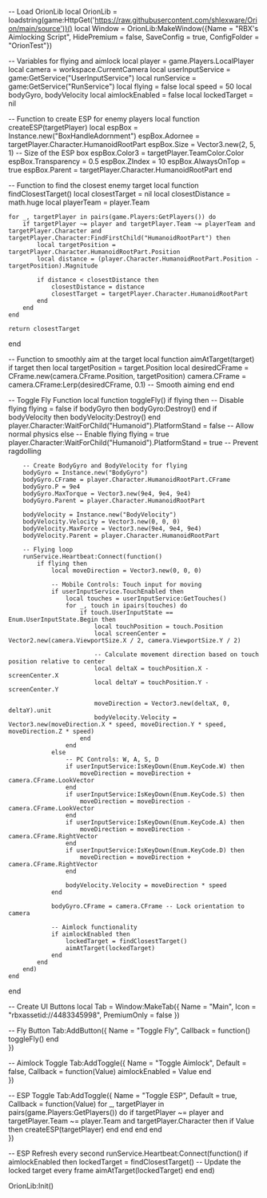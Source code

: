 -- Load OrionLib
local OrionLib = loadstring(game:HttpGet('https://raw.githubusercontent.com/shlexware/Orion/main/source'))()
local Window = OrionLib:MakeWindow({Name = "RBX's Aimlocking Script", HidePremium = false, SaveConfig = true, ConfigFolder = "OrionTest"})

-- Variables for flying and aimlock
local player = game.Players.LocalPlayer
local camera = workspace.CurrentCamera
local userInputService = game:GetService("UserInputService")
local runService = game:GetService("RunService")
local flying = false
local speed = 50
local bodyGyro, bodyVelocity
local aimlockEnabled = false
local lockedTarget = nil

-- Function to create ESP for enemy players
local function createESP(targetPlayer)
    local espBox = Instance.new("BoxHandleAdornment")
    espBox.Adornee = targetPlayer.Character.HumanoidRootPart
    espBox.Size = Vector3.new(2, 5, 1) -- Size of the ESP box
    espBox.Color3 = targetPlayer.TeamColor.Color
    espBox.Transparency = 0.5
    espBox.ZIndex = 10
    espBox.AlwaysOnTop = true
    espBox.Parent = targetPlayer.Character.HumanoidRootPart
end

-- Function to find the closest enemy target
local function findClosestTarget()
    local closestTarget = nil
    local closestDistance = math.huge
    local playerTeam = player.Team

    for _, targetPlayer in pairs(game.Players:GetPlayers()) do
        if targetPlayer ~= player and targetPlayer.Team ~= playerTeam and targetPlayer.Character and targetPlayer.Character:FindFirstChild("HumanoidRootPart") then
            local targetPosition = targetPlayer.Character.HumanoidRootPart.Position
            local distance = (player.Character.HumanoidRootPart.Position - targetPosition).Magnitude
            
            if distance < closestDistance then
                closestDistance = distance
                closestTarget = targetPlayer.Character.HumanoidRootPart
            end
        end
    end

    return closestTarget
end

-- Function to smoothly aim at the target
local function aimAtTarget(target)
    if target then
        local targetPosition = target.Position
        local desiredCFrame = CFrame.new(camera.CFrame.Position, targetPosition)
        camera.CFrame = camera.CFrame:Lerp(desiredCFrame, 0.1) -- Smooth aiming
    end
end

-- Toggle Fly Function
local function toggleFly()
    if flying then
        -- Disable flying
        flying = false
        if bodyGyro then bodyGyro:Destroy() end
        if bodyVelocity then bodyVelocity:Destroy() end
        player.Character:WaitForChild("Humanoid").PlatformStand = false -- Allow normal physics
    else
        -- Enable flying
        flying = true
        player.Character:WaitForChild("Humanoid").PlatformStand = true -- Prevent ragdolling

        -- Create BodyGyro and BodyVelocity for flying
        bodyGyro = Instance.new("BodyGyro")
        bodyGyro.CFrame = player.Character.HumanoidRootPart.CFrame
        bodyGyro.P = 9e4
        bodyGyro.MaxTorque = Vector3.new(9e4, 9e4, 9e4)
        bodyGyro.Parent = player.Character.HumanoidRootPart

        bodyVelocity = Instance.new("BodyVelocity")
        bodyVelocity.Velocity = Vector3.new(0, 0, 0)
        bodyVelocity.MaxForce = Vector3.new(9e4, 9e4, 9e4)
        bodyVelocity.Parent = player.Character.HumanoidRootPart

        -- Flying loop
        runService.Heartbeat:Connect(function()
            if flying then
                local moveDirection = Vector3.new(0, 0, 0)

                -- Mobile Controls: Touch input for moving
                if userInputService.TouchEnabled then
                    local touches = userInputService:GetTouches()
                    for _, touch in ipairs(touches) do
                        if touch.UserInputState == Enum.UserInputState.Begin then
                            local touchPosition = touch.Position
                            local screenCenter = Vector2.new(camera.ViewportSize.X / 2, camera.ViewportSize.Y / 2)

                            -- Calculate movement direction based on touch position relative to center
                            local deltaX = touchPosition.X - screenCenter.X
                            local deltaY = touchPosition.Y - screenCenter.Y

                            moveDirection = Vector3.new(deltaX, 0, deltaY).unit
                            bodyVelocity.Velocity = Vector3.new(moveDirection.X * speed, moveDirection.Y * speed, moveDirection.Z * speed)
                        end
                    end
                else
                    -- PC Controls: W, A, S, D
                    if userInputService:IsKeyDown(Enum.KeyCode.W) then
                        moveDirection = moveDirection + camera.CFrame.LookVector
                    end
                    if userInputService:IsKeyDown(Enum.KeyCode.S) then
                        moveDirection = moveDirection - camera.CFrame.LookVector
                    end
                    if userInputService:IsKeyDown(Enum.KeyCode.A) then
                        moveDirection = moveDirection - camera.CFrame.RightVector
                    end
                    if userInputService:IsKeyDown(Enum.KeyCode.D) then
                        moveDirection = moveDirection + camera.CFrame.RightVector
                    end

                    bodyVelocity.Velocity = moveDirection * speed
                end

                bodyGyro.CFrame = camera.CFrame -- Lock orientation to camera

                -- Aimlock functionality
                if aimlockEnabled then
                    lockedTarget = findClosestTarget()
                    aimAtTarget(lockedTarget)
                end
            end
        end)
    end
end

-- Create UI Buttons
local Tab = Window:MakeTab({
    Name = "Main",
    Icon = "rbxassetid://4483345998",
    PremiumOnly = false
})

-- Fly Button
Tab:AddButton({
    Name = "Toggle Fly",
    Callback = function()
        toggleFly()
    end    
})

-- Aimlock Toggle
Tab:AddToggle({
    Name = "Toggle Aimlock",
    Default = false,
    Callback = function(Value)
        aimlockEnabled = Value
    end    
})

-- ESP Toggle
Tab:AddToggle({
    Name = "Toggle ESP",
    Default = true,
    Callback = function(Value)
        for _, targetPlayer in pairs(game.Players:GetPlayers()) do
            if targetPlayer ~= player and targetPlayer.Team ~= player.Team and targetPlayer.Character then
                if Value then
                    createESP(targetPlayer)
                end
            end
        end
    end    
})

-- ESP Refresh every second
runService.Heartbeat:Connect(function()
    if aimlockEnabled then
        lockedTarget = findClosestTarget() -- Update the locked target every frame
        aimAtTarget(lockedTarget)
    end
end)

OrionLib:Init()
